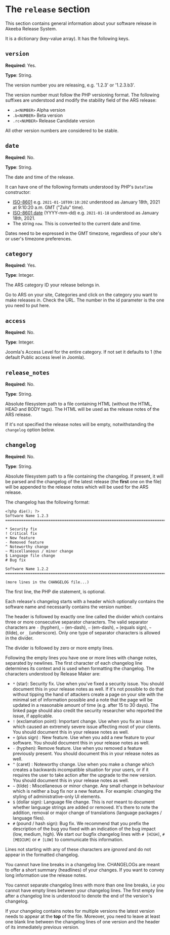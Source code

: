 # The `release` section

This section contains general information about your software release in Akeeba Release System.

It is a dictionary (key-value array). It has the following keys.

## `version`

**Required**: Yes.

**Type**: String.

The version number you are releasing, e.g. '1.2.3' or '1.2.3.b3'.

The version number must follow the PHP versioning format. The following suffixes are understood and modify the stability field of the ARS release:

* `.a<NUMBER>` Alpha version
* `.b<NUMBER>` Beta version
* `.rc<NUMBER>` Release Candidate version

All other version numbers are considered to be stable.

## `date`

**Required**: No.

**Type**: String.

The date and time of the release. 

It can have one of the following formats understood by PHP's `DateTime` constructor:
* [ISO-8601](https://en.wikipedia.org/wiki/ISO_8601) e.g. `2021-01-18T09:10:20Z` understood as January 18th, 2021 at 9:10:20 a.m. GMT ("Zulu" time).
* [ISO-8601 date](https://en.wikipedia.org/wiki/ISO_8601) (YYYY-mm-dd) e.g. `2021-01-18` understood as January 18th, 2021.
* The string `now`. This is converted to the current date and time.

Dates need to be expressed in the GMT timezone, regardless of your site's or user's timezone preferences.

## `category`

**Required**: Yes.

**Type**: Integer.

The ARS category ID your release belongs in.

Go to ARS on your site, Categories and click on the category you want to make releases in. Check the URL. The number in the id parameter is the one you need to put here.

## `access`

**Required**: No.

**Type**: Integer.

Joomla's Access Level for the entire category. If not set it defaults to 1 (the default Public access level in Joomla).

## `release_notes`

**Required**: No.

**Type**: String.

Absolute filesystem path to a file containing HTML (without the HTML, HEAD and BODY tags). The HTML will be used as the release notes of the ARS release.

If it's not specified the release notes will be empty, notwithstanding the `changelog` option below.

## `changelog`

**Required**: No.

**Type**: String.

Absolute filesystem path to a file containing the changelog. If present, it will be parsed and the changelog of the latest release (the **first** one on the file) will be appended to the release notes which will be used for the ARS release.

The changelog has the following format:
```text
<?php die(); ?>
Software Name 1.2.3
================================================================================

* Security fix
! Critical fix
+ New feature
- Removed feature
^ Noteworthy change
~ Miscellaneous / minor change
$ Language file change
# Bug fix

Software Name 1.2.2
================================================================================

(more lines in the CHANGELOG file...)
```

The first line, the PHP die statement, is optional.

Each release's changelog starts with a header which optionally contains the software name and necessarily contains the version number.

The header is followed by exactly one line called the divider which contains three or more consecutive separator characters. The valid separator characters are `-` (hyphen), `–` (en-dash), `—` (em-dash), `=` (equals sign), `~` (tilde), or `_` (underscore). Only one type of separator characters is allowed in the divider.

The divider is followed by zero or more empty lines.

Following the empty lines you have one or more lines with change notes, separated by newlines. The first character of each changelog line determines its context and is used when formatting the changelog. The characters understood by Release Maker are:
* `*` (star): Security fix. Use when you've fixed a security issue. You should document this in your release notes as well. If it's not possible to do that without tipping the hand of attackers create a page on your site with the minimal set of information possible and a note that the page will be updated in a reasonable amount of time (e.g. after 15 to 30 days). The linked page should also credit the security researcher who reported the issue, if applicable.
* `!` (exclamation point): Important change. Use when you fix an issue which caused an extremely severe issue affecting most of your clients. You should document this in your release notes as well.
* `+` (plus sign) : New feature. Use when you add a new feature to your software. You should document this in your release notes as well.
* `-` (hyphen): Remove feature. Use when you removed a feature previously present. You should document this in your release notes as well.
* `^` (caret) : Noteworthy change. Use when you make a change which creates a backwards incompatible situation for your users, or if it requires the user to take action after the upgrade to the new version. You should document this in your release notes as well. 
* `~` (tilde) : Miscellaneous or minor change. Any small change in behaviour which is neither a bug fix nor a new feature. For example: changing the styling of administrative-only UI elements.
* `$` (dollar sign): Language file change. This is _not_ meant to document whether language strings are added or removed. It's there to note the addition, removal or major change of translations (language packages / language files).
* `#` (pound / hash sign): Bug fix. We recommend that you prefix the description of the bug you fixed with an indication of the bug impact (low, medium, high). We start our bugfix changelog lines with `# [HIGH]`, `# [MEDIUM]` or `# [LOW]` to communicate this information.

Lines not starting with any of these characters are _ignored_ and do not appear in the formatted changelog.

You cannot have line breaks in a changelog line. CHANGELOGs are meant to offer a short summary (headlines) of your changes. If you want to convey long information use the release notes. 

You cannot separate changelog lines with more than one line breaks, i.e you cannot have empty lines between your changelog lines. The first empty line after a changelog line is understood to denote the end of the version's changelog.

If your changelog contains notes for multiple versions the latest version needs to appear at the **top** of the file. Moreover, you need to leave at least one blank line between the changelog lines of one version and the header of its immediately previous version.